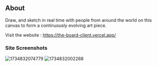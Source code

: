 ## About

Draw, and sketch in real time with people from around the world on this canvas to form a continuously evolving art piece.

Visit the website : https://the-board-client.vercel.app/

### Site Screenshots
![1734832074779](https://github.com/user-attachments/assets/0e958279-842b-46bf-a2a6-1a6218751840)
![1734832002268](https://github.com/user-attachments/assets/86c44b22-48ce-4850-9605-d37e64afda6c)
